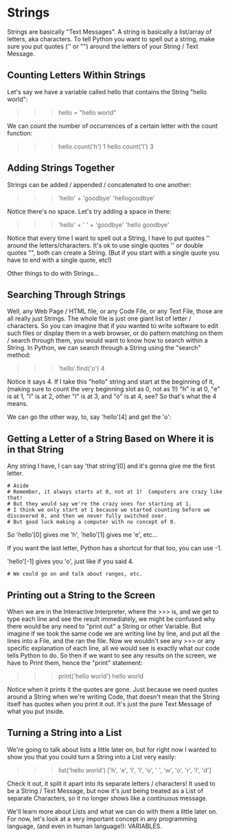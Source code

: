 Strings
=======

Strings are basically "Text Messages".  A string is basically a list/array of letters, aka characters.  To tell Python you want to spell out a string, make sure you put quotes ('' or "") around the letters of your String / Text Message.


Counting Letters Within Strings
-------------------------------

Let's say we have a variable called hello that contains the String "hello world":

>>> hello = "hello world"

We can count the number of occurrences of a certain letter with the count function:

>>> hello.count('h')
1
>>> hello.count('l')
3

Adding Strings Together
-----------------------

Strings can be added / appended / concatenated to one another:

>>> 'hello' + 'goodbye'
'hellogoodbye'

Notice there's no space.  Let's try adding a space in there:

>>> 'hello' + ' ' + 'goodbye'
'hello goodbye'

Notice that every time I want to spell out a String, I have to put quotes '' around the letters/characters.
It's ok to use single quotes '' or double quotes "", both can create a String.
(But if you start with a single quote you have to end with a single quote, etc!)

Other things to do with Strings...


Searching Through Strings
-------------------------

Well, any Web Page / HTML file, or any Code File, or any Text File, those are all really just Strings.
The whole file is just one giant list of letter / characters.
So you can imagine that if you wanted to write software to edit such files or display them in a web browser, or do pattern matching on them / search through them, you would want to know how to search within a String.
In Python, we can search through a String using the "search" method:

>>> 'hello'.find('o')
4

Notice it says 4.  If I take this "hello" string and start at the beginning of it,
	(making sure to count the very beginning slot as 0, not as 1!)
	"h" is at 0, "e" is at 1, "l" is at 2, other "l" is at 3, and "o" is at 4, see?  So that's what the 4 means.

We can go the other way, to, say 'hello'[4] and get the 'o':


Getting a Letter of a String Based on Where it is in that String
----------------------------------------------------------------

Any string I have, I can say 'that string'[0] and it's gonna give me the first letter.

	# Aside
	# Remember, it always starts at 0, not at 1!  Computers are crazy like that!
	# But they would say we're the crazy ones for starting at 1.
	# I think we only start at 1 because we started counting before we discovered 0, and then we never fully switched over.
	# But good luck making a computer with no concept of 0.

So 'hello'[0] gives me 'h', 'hello'[1] gives me 'e', etc...

If you want the last letter, Python has a shortcut for that too, you can use -1.

'hello'[-1] gives you 'o', just like if you said 4.

	# We could go on and talk about ranges, etc.


Printing out a String to the Screen
-----------------------------------

When we are in the Interactive Interpreter, where the >>> is, and we get to type each line and see the result immediately, we might be confused why there would be any need to "print out" a String or other Variable.  But imagine if we took the same code we are writing line by line, and put all the lines into a File, and the ran the file.  Now we wouldn't see any >>> or any specific explanation of each line, all we would see is exactly what our code tells Python to do.  So then if we want to see any results on the screen, we have to Print them, hence the "print" statement:

>>> print('hello world')
hello world

Notice when it prints it the quotes are gone.  Just because we need quotes around a String when we're writing Code, that doesn't mean that the String itself has quotes when you print it out.  It's just the pure Text Message of what you put inside.


Turning a String into a List
----------------------------

We're going to talk about lists a little later on, but for right now I wanted to show you that you could turn a String into a List very easily:

>>> list('hello world')
['h', 'e', 'l', 'l', 'o', ' ', 'w', 'o', 'r', 'l', 'd']

Check it out, it split it apart into its separate letters / characters!  It used to be a String / Text Message, but now it's just being treated as a List of separate Characters, so it no longer shows like a continuous message.

We'll learn more about Lists and what we can do with them a little later on.  For now, let's look at a very important concept in any programming language, (and even in human language!): VARIABLES.


